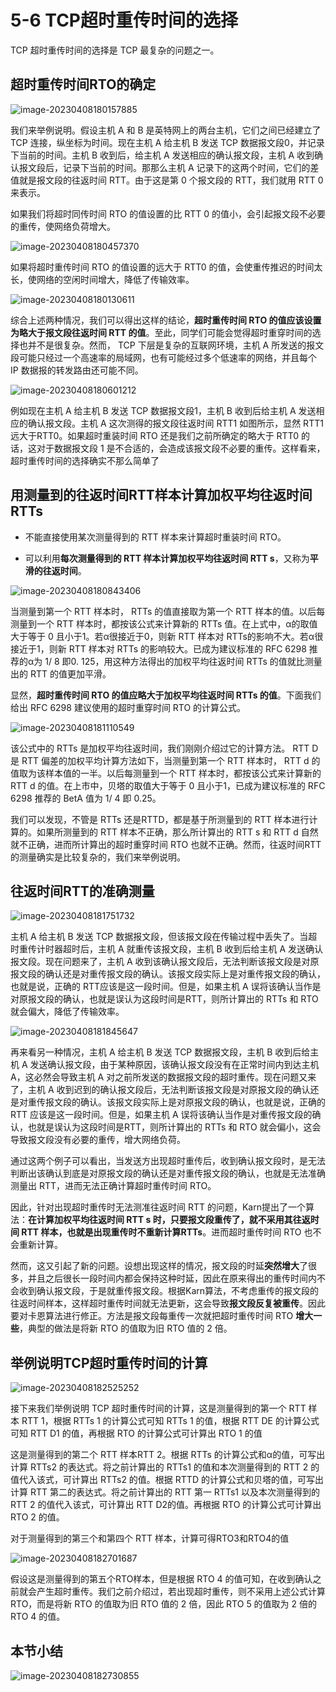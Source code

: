 # 5-6 TCP超时重传时间的选择

TCP 超时重传时间的选择是 TCP 最复杂的问题之一。

## 超时重传时间RTO的确定

![image-20230408180157885](https://img.yatjay.top/md/image-20230408180157885.png)

我们来举例说明。假设主机 A 和 B 是英特网上的两台主机，它们之间已经建立了 TCP 连接，纵坐标为时间。现在主机 A 给主机 B 发送 TCP 数据报文段0，并记录下当前的时间。主机 B 收到后，给主机 A 发送相应的确认报文段，主机 A 收到确认报文段后，记录下当前的时间。那那么主机 A 记录下的这两个时间，它们的差值就是报文段的往返时间 RTT。由于这是第 0 个报文段的 RTT，我们就用 RTT 0 来表示。

如果我们将超时同传时间 RTO 的值设置的比 RTT 0 的值小，会引起报文段不必要的重传，使网络负荷增大。

![image-20230408180457370](https://img.yatjay.top/md/image-20230408180457370.png)

如果将超时重传时间 RTO 的值设置的远大于 RTT0 的值，会使重传推迟的时间太长，使网络的空闲时间增大，降低了传输效率。

![image-20230408180130611](https://img.yatjay.top/md/image-20230408180130611.png)

综合上述两种情况，我们可以得出这样的结论，**超时重传时间 RTO 的值应该设置为略大于报文段往返时间 RTT 的值**。至此，同学们可能会觉得超时重穿时间的选择也并不是很复杂。然而， TCP 下层是复杂的互联网环境，主机 A 所发送的报文段可能只经过一个高速率的局域网，也有可能经过多个低速率的网络，并且每个 IP 数据报的转发路由还可能不同。

![image-20230408180601212](https://img.yatjay.top/md/image-20230408180601212.png)

例如现在主机 A 给主机 B 发送 TCP 数据报文段1，主机 B 收到后给主机 A 发送相应的确认报文段。主机 A 这次测得的报文段往返时间 RTT1 如图所示，显然 RTT1 远大于RTT0。如果超时重装时间 RTO 还是我们之前所确定的略大于 RTT0 的话，这对于数据报文段 1 是不合适的，会造成该报文段不必要的重传。这样看来，超时重传时间的选择确实不那么简单了

## 用测量到的往返时间RTT样本计算加权平均往返时间RTTs

- 不能直接使用某次测量得到的 RTT 样本来计算超时重装时间 RTO。

- 可以利用**每次测量得到的 RTT 样本计算加权平均往返时间 RTT s**，又称为**平滑的往返时间**。

![image-20230408180843406](https://img.yatjay.top/md/image-20230408180843406.png)

当测量到第一个 RTT 样本时， RTTs 的值直接取为第一个 RTT 样本的值。以后每测量到一个 RTT 样本时，都按该公式来计算新的 RTTs 值。在上式中，α的取值大于等于 0 且小于1。若α很接近于0，则新 RTT 样本对 RTTs的影响不大。若α很接近于1，则新 RTT 样本对 RTTs 的影响较大。已成为建议标准的 RFC 6298 推荐的α为 1/ 8 即0. 125，用这种方法得出的加权平均往返时间 RTTs 的值就比测量出的 RTT 的值更加平滑。

显然，**超时重传时间 RTO 的值应略大于加权平均往返时间 RTTs 的值**。下面我们给出 RFC 6298 建议使用的超时重穿时间 RTO 的计算公式。

![image-20230408181110549](https://img.yatjay.top/md/image-20230408181110549.png)

该公式中的 RTTs 是加权平均往返时间，我们刚刚介绍过它的计算方法。 RTT D 是 RTT 偏差的加权平均计算方法如下，当测量到第一个 RTT 样本时， RTT d 的值取为该样本值的一半。以后每测量到一个 RTT 样本时，都按该公式来计算新的 RTT d 的值。在上市中，贝塔的取值大于等于 0 且小于1，已成为建议标准的 RFC 6298 推荐的 BetA 值为 1/ 4 即 0.25。

我们可以发现，不管是 RTTs 还是RTTD，都是基于所测量到的 RTT 样本进行计算的。如果所测量到的 RTT 样本不正确，那么所计算出的 RTT s 和 RTT d 自然就不正确，进而所计算出的超时重穿时间 RTO 也就不正确。然而，往返时间RTT的测量确实是比较复杂的，我们来举例说明。

## 往返时间RTT的准确测量

![image-20230408181751732](https://img.yatjay.top/md/image-20230408181751732.png)

主机 A 给主机 B 发送 TCP 数据报文段，但该报文段在传输过程中丢失了。当超时重传计时器超时后，主机 A 就重传该报文段，主机 B 收到后给主机 A 发送确认报文段。现在问题来了，主机 A 收到该确认报文段后，无法判断该报文段是对原报文段的确认还是对重传报文段的确认。该报文段实际上是对重传报文段的确认，也就是说，正确的 RTT应该是这一段时间。但是，如果主机 A 误将该确认当作是对原报文段的确认，也就是误认为这段时间是RTT，则所计算出的 RTTs 和 RTO 就会偏大，降低了传输效率。

![image-20230408181845647](https://img.yatjay.top/md/image-20230408181845647.png)

再来看另一种情况，主机 A 给主机 B 发送 TCP 数据报文段，主机 B 收到后给主机 A 发送确认报文段，由于某种原因，该确认报文段没有在正常时间内到达主机A，这必然会导致主机 A 对之前所发送的数据报文段的超时重传。现在问题又来了，主机 A 收到迟到的确认报文段后，无法判断该报文段是对原报文段的确认还是对重传报文段的确认。该报文段实际上是对原报文段的确认，也就是说，正确的 RTT 应该是这一段时间。但是，如果主机 A 误将该确认当作是对重传报文段的确认，也就是误认为这段时间是RTT，则所计算出的 RTTs 和 RTO 就会偏小，这会导致报文段没有必要的重传，增大网络负荷。

通过这两个例子可以看出，当发送方出现超时重传后，收到确认报文段时，是无法判断出该确认到底是对原报文段的确认还是对重传报文段的确认，也就是无法准确测量出 RTT，进而无法正确计算超时重传时间 RTO。

因此，针对出现超时重传时无法测准往返时间 RTT 的问题，Karn提出了一个算法：**在计算加权平均往返时间 RTT s 时，只要报文段重传了，就不采用其往返时间 RTT 样本，也就是出现重传时不重新计算RTTs**。进而超时重传时间 RTO 也不会重新计算。

然而，这又引起了新的问题。设想出现这样的情况，报文段的时延**突然增大**了很多，并且之后很长一段时间内都会保持这种时延，因此在原来得出的重传时间内不会收到确认报文段，于是就重传报文段。根据Karn算法，不考虑重传的报文段的往返时间样本，这样超时重传时间就无法更新，这会导致**报文段反复被重传**。因此要对卡恩算法进行修正。方法是报文段每重传一次就把超时重传时间 RTO **增大一些**，典型的做法是将新 RTO 的值取为旧 RTO 值的 2 倍。

## 举例说明TCP超时重传时间的计算

![image-20230408182525252](https://img.yatjay.top/md/image-20230408182525252.png)

接下来我们举例说明 TCP 超时重传时间的计算，这是测量得到的第一个 RTT 样本 RTT 1，根据 RTTs 1 的计算公式可知 RTTs 1 的值，根据 RTT DE 的计算公式可知 RTT D1 的值，再根据 RTO 的计算公式可计算出 RTO 1 的值

这是测量得到的第二个 RTT 样本RTT 2。根据 RTTs 的计算公式和α的值，可写出计算 RTTs2 的表达式。将之前计算出的 RTTs1 的值和本次测量得到的 RTT 2 的值代入该式，可计算出 RTTs2 的值。根据 RTTD 的计算公式和贝塔的值，可写出计算 RTT 第二的表达式。将之前计算出的 RTT 第一 RTTs1 以及本次测量得到的 RTT 2 的值代入该式，可计算出 RTT D2的值。再根据 RTO 的计算公式可计算出 RTO 2 的值。

对于测量得到的第三个和第四个 RTT 样本，计算可得RTO3和RTO4的值

![image-20230408182701687](https://img.yatjay.top/md/image-20230408182701687.png)

假设这是测量得到的第五个RTO样本，但是根据 RTO 4 的值可知，在收到确认之前就会产生超时重传。我们之前介绍过，若出现超时重传，则不采用上述公式计算 RTO，而是将新 RTO 的值取为旧 RTO 值的 2 倍，因此 RTO 5 的值取为 2 倍的 RTO 4 的值。

## 本节小结

![image-20230408182730855](https://img.yatjay.top/md/image-20230408182730855.png)

